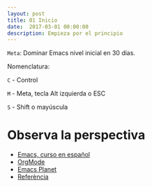 ```yaml
---
layout: post
title: 01 Inicio
date:  2017-03-01 00:00:00 
description: Empieza por el principio
---
```



`Meta`: Dominar Emacs nivel inicial en 30 dias.

Nomenclatura:

`C` - Control

`M` - Meta, tecla Alt izquierda o ESC

`S` - Shift o mayúscula

# Observa la perspectiva
- [Emacs, curso en español](http://www.lapipaplena.org/emacs/)
- [OrgMode](http://orgmode.org/guide)
- [Emacs Planet](http://planet.emacs-es.org/)
- [Referència](http://www.merlos.org/linux/2003/05/emacs.html)


